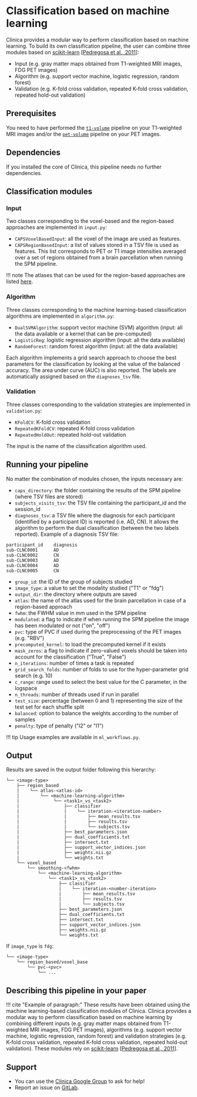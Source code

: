 # Classification based on machine learning

Clinica provides a modular way to perform classification based on machine learning. To build its own classification pipeline, the user can combine three modules based on [scikit-learn](http://scikit-learn.org/stable/index.html) [[Pedregosa et al., 2011](http://www.jmlr.org/papers/volume12/pedregosa11a/pedregosa11a.pdf)]:

  - Input (e.g. gray matter maps obtained from T1-weighted MRI images, FDG PET images)
  - Algorithm (e.g. support vector machine, logistic regression, random forest)
  - Validation (e.g. K-fold cross validation, repeated K-fold cross validation, repeated hold-out validation)

## Prerequisites
You need to have performed the [`t1-volume`](../T1_Volume) pipeline on your T1-weighted MRI images and/or the [`pet-volume`](../PET_Volume) pipeline on your PET images.


## Dependencies
If you installed the core of Clinica, this pipeline needs no further dependencies.


## Classification modules

### Input
Two classes corresponding to the voxel-based and the region-based approaches are implemented in `input.py`:

  - `CAPSVoxelBasedInput`: all the voxel of the image are used as features.
  - `CAPSRegionBasedInput`: a list of values stored in a TSV file is used as features. This list corresponds to PET or T1 image intensities averaged over a set of regions obtained from a brain parcellation when running the SPM pipeline.

!!! note
    The atlases that can be used for the region-based approaches are listed [here](../../Atlases).

### Algorithm
Three classes corresponding to the machine learning-based classification algorithms are implemented in `algorithm.py`:

  - `DualSVMAlgorithm`: support vector machine (SVM) algorithm (input: all the data available or a kernel that can be pre-computed)
  - `LogisticReg`: logistic regression algorithm (input: all the data available)
  - `RandomForest`: random forest algorithm (input: all the data available)

Each algorithm implements a grid search approach to choose the best parameters for the classification by looking at the value of the balanced accuracy. The area under curve (AUC) is also reported. The labels are automatically assigned based on the `diagnoses_tsv` file.


### Validation
Three classes corresponding to the validation strategies are implemented in `validation.py`:

  - `KFoldCV`: K-fold cross validation
  - `RepeatedKFoldCV`: repeated K-fold cross validation
  - `RepeatedHoldOut`: repeated hold-out validation

The input is the name of the classification algorithm used.


## Running your pipeline
No matter the combination of modules chosen, the inputs necessary are:

- `caps_directory`: the folder containing the results of the SPM pipeline (where TSV files are stored)
- `subjects_visits_tsv`: the TSV file containing the participant_id and the session_id
- `diagnoses_tsv`: a TSV file where the diagnosis for each participant (identified by a participant ID) is reported (i.e. AD, CN). It allows the algorithm to perform the dual classification (between the two labels reported).
Example of a diagnosis TSV file:
````
participant_id    diagnosis
sub-CLNC0001      AD
sub-CLNC0002      CN
sub-CLNC0003      AD
sub-CLNC0004      AD
sub-CLNC0005      CN
````
- `group_id`: the ID of the group of subjects studied
- `image_type`: a value to set the modality studied ("T1" or "fdg")
- `output_dir`: the directory where outputs are saved
- `atlas`: the name of the atlas used for the brain parcellation in case of a region-based approach
- `fwhm`: the FWHM value in mm used in the SPM pipeline
- `modulated`: a flag to indicate if when running the SPM pipeline the image has been modulated or not ("on", "off")
- `pvc`: type of PVC if used during the preprocessing of the PET images (e.g. "RBV")
- `precomputed_kernel`: to load the precomputed kernel if it exists
- `mask_zeros`: a flag to indicate if zero-valued voxels should be taken into account for the classification ("True", "False")
- `n_iterations`: number of times a task is repeated
- `grid_search_folds`: number of folds to use for the hyper-parameter grid search (e.g. 10)
- `c_range`: range used to select the best value for the C parameter, in the logspace
- `n_threads`: number of threads used if run in parallel
- `test_size`: percentage (between 0 and 1) representing the size of the test set for each shuffle split
- `balanced`:  option to balance the weights according to the number of samples
- `penalty`: type of penalty ("l2" or "l1")

!!! tip
    Usage examples are available in `ml_workflows.py`.


## Output
Results are saved in the output folder following this hierarchy:
```
└── <image-type>
    ├── region_based
    |    └── atlas-<atlas-id>
    |        └── <machine-learning-algorithm>
    |             └── <task1>_vs_<task2>
    |                 ├── classifier
    |                 |    └── iteration-<iteration-number>
    |                 |        ├── mean_results.tsv
    |                 |        ├── results.tsv
    |                 |        └── subjects.tsv
    |                 ├── best_parameters.json
    |                 ├── dual_coefficients.txt
    |                 ├── intersect.txt
    |                 ├── support_vector_indices.json
    |                 ├── weights.nii.gz
    |                 └── weights.txt
    └── voxel_based
        └── smoothing-<fwhm>
            └── <machine-learning-algorithm>
                └── <task1>_vs_<task2>
                    ├── classifier
                    |    └── iteration-<number-iteration>
                    |        ├── mean_results.tsv
                    |        ├── results.tsv
                    |        └── subjects.tsv
                    ├── best_parameters.json
                    ├── dual_coefficients.txt
                    ├── intersect.txt
                    ├── support_vector_indices.json
                    ├── weights.nii.gz
                    └── weights.txt
```

If `image_type` is `fdg`:
```
└── <image-type>
    └── region_based/voxel_base
        └── pvc-<pvc>
            └── ...
```


## Describing this pipeline in your paper

!!! cite "Example of paragraph:"
		These results have been obtained using the machine learning-based classification modules of Clinica. Clinica provides a modular way to perform classification based on machine learning by combining different inputs (e.g. gray matter maps obtained from T1-weighted MRI images, FDG PET images), algorithms (e.g. support vector machine, logistic regression, random forest) and validation strategies (e.g. K-fold cross validation, repeated K-fold cross validation, repeated hold-out validation). These modules rely on [scikit-learn](http://scikit-learn.org/stable/index.html) [[Pedregosa et al., 2011](http://www.jmlr.org/papers/volume12/pedregosa11a/pedregosa11a.pdf)].

## Support

-   You can use the [Clinica Google Group](https://groups.google.com/forum/#!forum/clinica-user) to ask for help!
-   Report an issue on [GitLab](https://gitlab.icm-institute.org/aramislab/clinica/issues).

